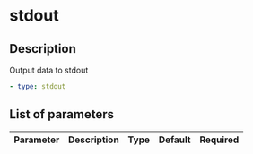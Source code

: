 # stdout <Badge type='tip' text='community' vertical='top' />

## Description

Output data to stdout



  <CodeGroup>
  <CodeGroupItem title='CONFIG'>
  
  ```yaml
  - type: stdout
  ```
  
  </CodeGroupItem>
  </CodeGroup>

  

## List of parameters

| Parameter | Description | Type | Default | Required |
|---|---|---|---|---|
